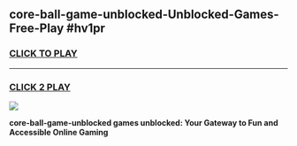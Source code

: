 
## core-ball-game-unblocked-Unblocked-Games-Free-Play #hv1pr
<h3>
<a href="https://us.freeplayer.one?title=core-ball-game-unblocked&ref=9M">CLICK TO PLAY</a></h3>
<hr>

<h3>
<a href="https://us.freeplayer.one?title=core-ball-game-unblocked&ref=9M">CLICK 2 PLAY</a>
  
</h3>

<a href="https://us.freeplayer.one?title=core-ball-game-unblocked&ref=9M"><img src="https://clearcache.store/games.png"></a>


**core-ball-game-unblocked games unblocked: Your Gateway to Fun and Accessible Online Gaming**
